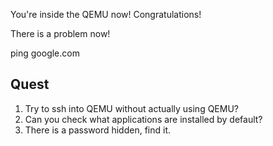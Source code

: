 You're inside the QEMU now!
Congratulations!


There is a problem now!

ping google.com


Quest
------

1. Try to ssh into QEMU without actually using QEMU?
1. Can you check what applications are installed by default?
1. There is a password hidden, find it.